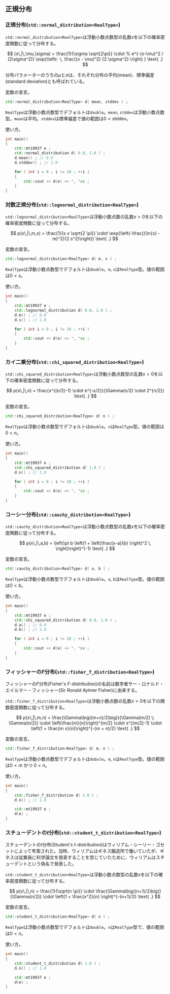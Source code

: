 ## 正規分布

### 正規分布(`std::normal_distribution<RealType>`)

`std::normal_distribution<RealType>`は浮動小数点数型の乱数$x$を以下の確率密度関数に従って分布する。

$$
 (x\,|\,\mu,\sigma)
      = \frac{1}{\sigma \sqrt{2\pi}}
        \cdot
        % e^{-(x-\mu)^2 / (2\sigma^2)}
        \exp{\left(- \, \frac{(x - \mu)^2}
                             {2 \sigma^2}
             \right)
            }
 \text{ .}
$$

分布パラメーターのうちの$\mu$と$\sigma$は、それぞれ分布の平均(mean)、標準偏差(standard deviation)とも呼ばれている。

変数の宣言。

~~~c++
std::normal_distribution<RealType> d( mean, stddev ) ;
~~~

`RealType`は浮動小数点数型でデフォルトは`double`。`mean`, `stddev`は浮動小数点数型。`mean`は平均。`stddev`は標準偏差で値の範囲は$0 < \text{stddev}$。

使い方。

~~~cpp
int main()
{
    std::mt19937 e ;
    std::normal_distribution d( 0.0, 1.0 ) ;
    d.mean() ; // 0.0
    d.stddev() ; // 1.0

    for ( int i = 0 ; i != 10 ; ++i )
    {
        std::cout << d(e) << ", "sv ;
    }  
}
~~~

### 対数正規分布(`std::lognormal_distribution<RealType>`)

`std::lognormal_distribution<RealType>`は浮動小数点数の乱数$x > 0$を以下の確率密度関数に従って分布する。

$$
p(x\,|\,m,s) = \frac{1}{s x \sqrt{2 \pi}}
     \cdot \exp{\left(-\frac{(\ln{x} - m)^2}{2 s^2}\right)}
     \text{ .}
$$

変数の宣言。

~~~c++
std::lognormal_distribution<RealType> d( m, s ) ;
~~~

`RealType`は浮動小数点数型でデフォルトは`double`。`m`, `s`は`RealType`型。値の範囲は$0 < s$。

使い方。

~~~cpp
int main()
{
    std::mt19937 e ;
    std::lognormal_distribution d( 0.0, 1.0 ) ;
    d.m() ; // 0.0
    d.s() ; // 1.0

    for ( int i = 0 ; i != 10 ; ++i )
    {
        std::cout << d(e) << ", "sv ;
    }  
}
~~~

### カイ二乗分布(`std::chi_squared_distribution<RealType>`)

`std::chi_squared_distribution<RealType>`は浮動小数点数型の乱数$x > 0$を以下の確率密度関数に従って分布する。

$$
p(x\,|\,n) = \frac{x^{(n/2)-1} \cdot e^{-x/2}}{\Gamma(n/2) \cdot 2^{n/2}} \text{ .} 
$$

変数の宣言。

~~~c++
std::chi_squared_distribution<RealType> d( n ) ;
~~~

`RealType`は浮動小数点数型でデフォルトは`double`。`n`は`RealType`型。値の範囲は$0 < n$。

使い方。

~~~cpp
int main()
{
    std::mt19937 e ;
    std::chi_squared_distribution d( 1.0 ) ;
    d.n() ; // 1.0

    for ( int i = 0 ; i != 10 ; ++i )
    {
        std::cout << d(e) << ", "sv ;
    }  
}
~~~

### コーシー分布(`std::cauchy_distribution<RealType>`)

`std::cauchy_distribution<RealType>`は浮動小数点数型の乱数$x$を以下の確率密度関数に従って分布する。

$$
p(x\,|\,a,b) = \left(\pi b \left(1 + \left(\frac{x-a}{b} \right)^2 \, \right)\right)^{-1} \text{ .} 
$$

変数の宣言。

~~~c++
std::cauchy_distribution<RealType> d( a, b ) ;
~~~

`RealType`は浮動小数点数型でデフォルトは`double`。`a`, `b`は`RealType`型。値の範囲は$0 < b$。

使い方。

~~~cpp
int main()
{
    std::mt19937 e ;
    std::chi_squared_distribution d( 0.0, 1.0 ) ;
    d.a() ; // 0.0
    d.b() ; // 1.0

    for ( int i = 0 ; i != 10 ; ++i )
    {
        std::cout << d(e) << ", "sv ;
    }  
}
~~~

### フィッシャーの$F$分布(`std::fisher_f_distribution<RealType>`)

フィッシャーの$F$分布(Fisher's $F$-distribution)の名前は数学者サー・ロナルド・エイルマー・フィッシャー(Sir Ronald Aylmer Fisher)に由来する。

`std::fisher_f_distribution<RealType>`は浮動小数点数の乱数$x > 0$を以下の関数密度関数に従って分布する。

$$
p(x\,|\,m,n) = \frac{\Gamma\big((m+n)/2\big)}{\Gamma(m/2) \; \Gamma(n/2)}
     \cdot \left(\frac{m}{n}\right)^{m/2}
     \cdot x^{(m/2)-1}
     \cdot \left(1 + \frac{m x}{n}\right)^{-(m + n)/2}
     \text{ .}
$$

変数の宣言。

~~~c++
std::fisher_f_distribution<RealType> d( m, n ) ;
~~~


`RealType`は浮動小数点数型でデフォルトは`dobule`。`m`, `n`は`RealType`型。値の範囲は$0 < m$ かつ $0 < n$。

使い方。

~~~cpp
int main()
{
    std::fisher_f_distribution d( 1.0 ) ;
    d.n() ; // 1.0

    std::mt19937 e ;
    d(e) ;
}
~~~

### スチューデントの$t$分布(`std::student_t_distribution<RealType>`)

スチューデントの$t$分布(Student's $t$-distribution)はウィリアム・シーリー・ゴセットによって考案された。当時、ウィリアムはギネス醸造所で働いていたが、ギネスは従業員に科学論文を発表することを禁じていたために、ウィリアムはスチューデントという偽名で発表した。

`std::student_t_distribution<RealType>`は浮動小数点数型の乱数$x$を以下の確率密度関数に従って分布する。

$$
p(x\,|\,n) = \frac{1}{\sqrt{n \pi}}
     \cdot \frac{\Gamma\big((n+1)/2\big)}{\Gamma(n/2)}
     \cdot \left(1 + \frac{x^2}{n} \right)^{-(n+1)/2}
     \text{ .}
$$

変数の宣言。

~~~c++
std::student_t_distribution<RealType> d( n ) ;
~~~

`RealType`は浮動小数点数型でデフォルトは`double`。`n`は`RealType`型で、値の範囲は$0 < n$。

使い方。

~~~cpp
int main()
{
    std::student_t_distribution d( 1.0 ) ;
    d.n() ; // 1.0

    std::mt19937 e ;
    d(e) ;
}
~~~

